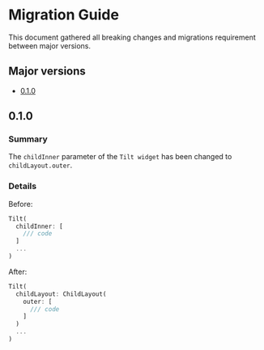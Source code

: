 # Migration Guide

This document gathered all breaking changes and migrations requirement between major versions.

## Major versions

- [0.1.0](#010)

## 0.1.0

### Summary

The `childInner` parameter of the `Tilt widget` has been changed to `childLayout.outer`.

### Details

Before:

```dart
Tilt(
  childInner: [
    /// code
  ]
  ...
)
```

After:

```dart
Tilt(
  childLayout: ChildLayout(
    outer: [
      /// code
    ]
  )
  ...
)
```
